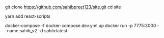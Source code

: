 git clone https://github.com/sahibpreet123/site.git
cd site
 
 
yarn add react-scripts
 
 
docker-compose -f docker-compose.dev.yml up
docker run -p 7775:3000 --name sahib_v2 -d sahib:latest
